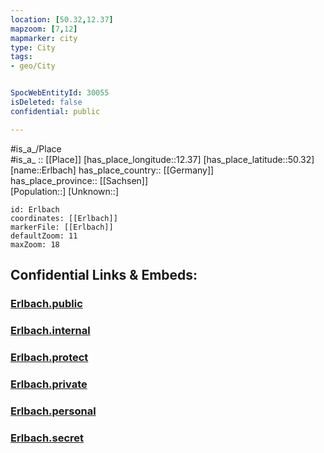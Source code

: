 ```yaml
---
location: [50.32,12.37] 
mapzoom: [7,12] 
mapmarker: city 
type: City
tags:
- geo/City


SpocWebEntityId: 30055
isDeleted: false
confidential: public

---
```

#is_a_/Place  
#is_a_ :: [[Place]] 
[has_place_longitude::12.37] 
[has_place_latitude::50.32] 
[name::Erlbach] 
has_place_country:: [[Germany]]  
has_place_province:: [[Sachsen]]  
[Population::] 
[Unknown::] 


```leaflet
id: Erlbach
coordinates: [[Erlbach]] 
markerFile: [[Erlbach]] 
defaultZoom: 11 
maxZoom: 18
```


## Confidential Links & Embeds: 

### [Erlbach.public](/_public/\Earth\Continent\Europe\Europe~Central\Germany\Germany~East\Sachsen\counties~Sachsen\Vogtlandkreis\cities~Vogtlandkreis\Markneukirchen\CityErlbach.public.md) 

### [Erlbach.internal](/_internal/\Earth\Continent\Europe\Europe~Central\Germany\Germany~East\Sachsen\counties~Sachsen\Vogtlandkreis\cities~Vogtlandkreis\Markneukirchen\CityErlbach.internal.md) 

### [Erlbach.protect](/_protect/\Earth\Continent\Europe\Europe~Central\Germany\Germany~East\Sachsen\counties~Sachsen\Vogtlandkreis\cities~Vogtlandkreis\Markneukirchen\CityErlbach.protect.md) 

### [Erlbach.private](/_private/\Earth\Continent\Europe\Europe~Central\Germany\Germany~East\Sachsen\counties~Sachsen\Vogtlandkreis\cities~Vogtlandkreis\Markneukirchen\CityErlbach.private.md) 

### [Erlbach.personal](/_personal/\Earth\Continent\Europe\Europe~Central\Germany\Germany~East\Sachsen\counties~Sachsen\Vogtlandkreis\cities~Vogtlandkreis\Markneukirchen\CityErlbach.personal.md) 

### [Erlbach.secret](/_secret/\Earth\Continent\Europe\Europe~Central\Germany\Germany~East\Sachsen\counties~Sachsen\Vogtlandkreis\cities~Vogtlandkreis\Markneukirchen\CityErlbach.secret.md)

